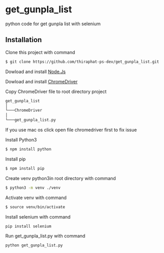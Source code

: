 # get_gunpla_list

python code for get gunpla list with selenium

## Installation

Clone this project with command

```bash
$ git clone https://github.com/thiraphat-ps-dev/get_gunpla_list.git
```

Dowload and install [Node.Js](https://nodejs.org/en/download/)

Dowload and install [ChromeDriver](https://chromedriver.chromium.org/)

Copy ChromeDriver file to root directory project

```bash
get_gunpla_list
│
└───ChromeDriver
│
└───get_gunpla_list.py
```

If you use mac os click open file chromedriver first to fix issue

Install Python3

```bash
$ npm install python
```

Install pip

```bash
$ npm install pip
```

Create venv python3in root directory with command

```bash
$ python3 -m venv ./venv
```

Activate venv with command

```bash
$ source venv/bin/activate
```

Install selenium with command

```bash
pip install selenium
```

Run get_gunpla_list.py with command

```bash
python get_gunpla_list.py
```
